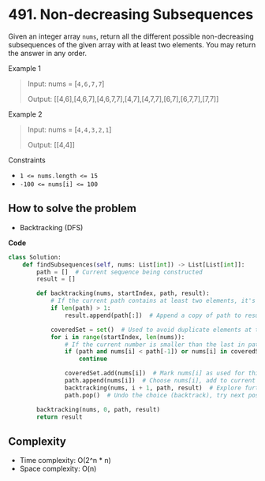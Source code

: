 # 491. Non-decreasing Subsequences
<Badge type="warning" text="Medium" />[<Badge type="info" text="LeetCode" />](https://leetcode.com/problems/non-decreasing-subsequences/)

Given an integer array `nums`, return all the different possible non-decreasing subsequences of the given array with at least two elements. You may return the answer in any order.

Example 1
> Input: nums = [`4,6,7,7`]
>
> Output: [[4,6],[4,6,7],[4,6,7,7],[4,7],[4,7,7],[6,7],[6,7,7],[7,7]]

Example 2
> Input: nums = [`4,4,3,2,1`]
>
> Output: [[4,4]]

Constraints
- `1 <= nums.length <= 15`
- `-100 <= nums[i] <= 100`

## How to solve the problem

- Backtracking (DFS)

**Code**

```Python
class Solution:
    def findSubsequences(self, nums: List[int]) -> List[List[int]]:
        path = []  # Current sequence being constructed
        result = []

        def backtracking(nums, startIndex, path, result):
            # If the current path contains at least two elements, it's a valid answer
            if len(path) > 1:
                result.append(path[:])  # Append a copy of path to result

            coveredSet = set()  # Used to avoid duplicate elements at the same recursion depth
            for i in range(startIndex, len(nums)):
                # If the current number is smaller than the last in path, or has been used at this level, skip it
                if (path and nums[i] < path[-1]) or nums[i] in coveredSet:
                    continue

                coveredSet.add(nums[i])  # Mark nums[i] as used for this recursion depth
                path.append(nums[i])  # Choose nums[i], add to current path
                backtracking(nums, i + 1, path, result)  # Explore further with nums[i] included
                path.pop()  # Undo the choice (backtrack), try next possible number

        backtracking(nums, 0, path, result)
        return result
```

## Complexity
- Time complexity: O(2^n * n)
- Space complexity: O(n)
